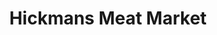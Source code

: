 ---
title: "Hickmans Meat Market"
url: /rehoboth-beach/hickmans-meat-market-coastal-highway/
shop: butcher
---